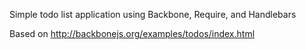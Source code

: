 Simple todo list application using Backbone, Require, and Handlebars

Based on http://backbonejs.org/examples/todos/index.html

